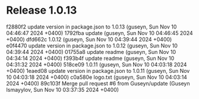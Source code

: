 # Release 1.0.13

f2880f2 update version in package.json to 1.0.13 (guseyn, Sun Nov 10 04:46:47 2024 +0400)
1792fba update (guseyn, Sun Nov 10 04:46:45 2024 +0400)
dfd662c 1.0.12 (guseyn, Sun Nov 10 04:39:44 2024 +0400)
e0f4470 update version in package.json to 1.0.12 (guseyn, Sun Nov 10 04:39:44 2024 +0400)
01755a8 update readme (guseyn, Sun Nov 10 04:34:14 2024 +0400)
f393b4f update readme (guseyn, Sun Nov 10 04:31:32 2024 +0400)
518ce09 1.0.11 (guseyn, Sun Nov 10 04:03:18 2024 +0400)
1eaed08 update version in package.json to 1.0.11 (guseyn, Sun Nov 10 04:03:18 2024 +0400)
c0a580e logo.txt (guseyn, Sun Nov 10 04:03:14 2024 +0400)
89c103f Merge pull request #6 from Guseyn/update (Guseyn Ismayylov, Sun Nov 10 03:37:35 2024 +0400)
